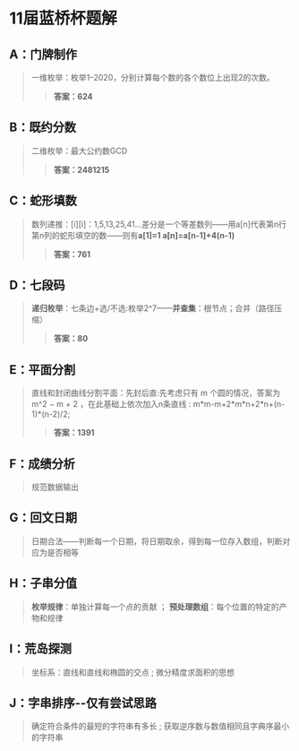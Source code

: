 # 11届蓝桥杯题解
## A：门牌制作
>一维枚举：枚举1–2020，分别计算每个数的各个数位上出现2的次数。
>>**答案：624**
## B：既约分数
>二维枚举：最大公约数GCD
>>**答案：2481215**
## C：蛇形填数
>数列递推：[i][i]：1,5,13,25,41…差分是一个等差数列——用a[n]代表第n行第n列的蛇形填空的数——则有**a[1]=1 a[n]=a[n-1]+4(n-1)**
>>**答案：761**
## D：七段码
>**递归枚举**：七条边+选/不选:枚举2^7——**并查集**：根节点；合并（路径压缩）
>>**答案：80**
## E：平面分割
>直线和封闭曲线分割平面：先封后直:先考虑只有 m 个圆的情况，答案为 m^2 − m + 2  ，在此基础上依次加入n条直线 : m\*m-m+2\*m\*n+2\*n+(n-1)*(n-2)/2;
>>**答案：1391**
## F：成绩分析
>规范数据输出
## G：回文日期
>日期合法——判断每一个日期，将日期取余，得到每一位存入数组，判断对应为是否相等
## H：子串分值
>**枚举规律**：单独计算每一个点的贡献 ； **预处理数组**：每个位置的特定的产物和规律 
## I：荒岛探测
>坐标系：直线和直线和椭圆的交点 ; 微分精度求面积的思想
## J：字串排序--仅有尝试思路
>确定符合条件的最短的字符串有多长 ; 获取逆序数与数值相同且字典序最小的字符串
